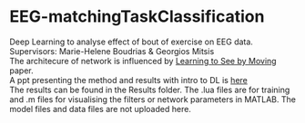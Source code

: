 # EEG-matchingTaskClassification
Deep Learning to analyse effect of bout of exercise on EEG data. <br/>
Supervisors: Marie-Helene Boudrias & Georgios Mitsis <br/>
The architecure of network is influenced by [Learning to See by Moving](https://arxiv.org/abs/1505.01596) paper. <br/>
A ppt presenting the method and results with intro to DL is [here](https://docs.google.com/presentation/d/1_LgQYcsN1bXu424kj4oKEB9XQwO5JIpKh4Pak5bvUNM/edit?usp=sharing) <br/>
The results can be found in the Results folder. The .lua files are for training and .m files for visualising the filters or network parameters in MATLAB. The model files and data files are not uploaded here.
